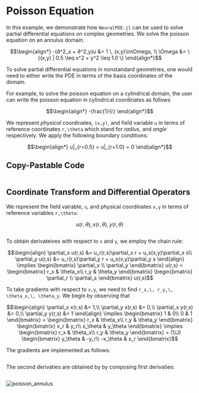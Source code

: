 # Poisson Equation

In this example, we demonstrate how `NeuralPDE.jl` can be used to solve partial differential equations on complex geometries. We solve the poisson equation on an annulus domain.

```math
\begin{align*}
-(∂^2_x + ∂^2_y)u &= 1 \, (x,y)\in\Omega, \\
\Omega &= \{(x,y) | 0.5 \leq x^2 + y^2 \leq 1.0 \}
\end{align*}
```

To solve partial differential equations in nonstandard geometries, one would need to either write the PDE in terms of the basis coordinates of the domain.

For example, to solve the poisson equation on a cylindrical domain, the user can write the poisson equation in cylindrical coordinates as follows

```math
\begin{align*}
-\frac{1}{r}
\end{align*}
```

We represent *physical* coordinates, ``(x,y)``, and field variable ``u`` in terms of reference coordinates ``r,\theta`` which stand for *radius*, and *angle* respectively. We apply the following boundary conditions:

```math
\begin{align*}
u|_{r=0.5} = u|_{r=1.0} = 0
\end{align*}
```

## Copy-Pastable Code

```julia
```

## Coordinate Transform and Differential Operators

We represent the field vairable, ``u``, and physical coordinates ``x,y`` in terms of reference variables ``r,\theta``:

```math
u(r,\theta), \, x(r,\theta), \, y(r,\theta)
```

```julia
```

To obtain derivateives with respect to ``x`` and ``y``, we employ the chain rule:

```math
\begin{align}
\partial_x u(r,s) &= u_r(r,s)\partial_x r + u_s(x,y)\partial_x s\\
\partial_y u(r,s) &= u_r(r,s)\partial_y r + u_s(x,y)\partial_y s
\end{align}

\implies
\begin{bmatrix} \partial_x \\ \partial_y \end{bmatrix} u(r,s)
=
\begin{bmatrix} r_x & \theta_x\\ r_y & \theta_y \end{bmatrix}
\begin{bmatrix} \partial_r \\ \partial_s \end{bmatrix} u(r,s)
```

To take gradients with respect to ``x,y``, we need to find ``r_x,\, r_y,\, \theta_x,\, \theta_y``. We begin by observing that
```math
\begin{align}
\partial_x x(r,s) &= 1,\\
\partial_y x(r,s) &= 0,\\
\partial_x y(r,s) &= 0,\\
\partial_y y(r,s) &= 1
\end{align}

\implies
\begin{bmatrix} 1 & 0\\ 0 & 1 \end{bmatrix}
=
\begin{bmatrix} r_x & \theta_x\\ r_y & \theta_y \end{bmatrix}
\begin{bmatrix} x_r & y_r\\ x_\theta & y_\theta \end{bmatrix}

\implies
\begin{bmatrix} r_x & \theta_x\\ r_y & \theta_y \end{bmatrix}
=
(1/J)
\begin{bmatrix} y_\theta & -y_r\\ -x_\theta & x_r \end{bmatrix}
```
The gradients are implemented as follows:
```julia
```

The second derivaties are obtained by by composing first derivaties:

```julia
```

![poisson_annulus](https://user-images.githubusercontent.com/36345239/128362706-b39a6160-370c-43b1-b939-46214e5c3730.png)
